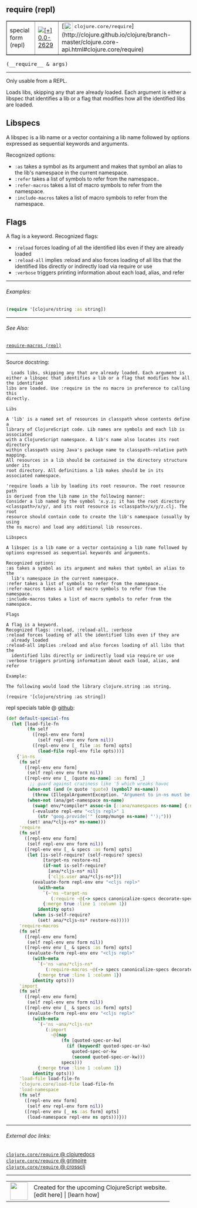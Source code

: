## require (repl)



 <table border="1">
<tr>
<td>special form (repl)</td>
<td><a href="https://github.com/cljsinfo/cljs-api-docs/tree/0.0-2629"><img valign="middle" alt="[+] 0.0-2629" title="Added in 0.0-2629" src="https://img.shields.io/badge/+-0.0--2629-lightgrey.svg"></a> </td>
<td>
[<img height="24px" valign="middle" src="http://i.imgur.com/1GjPKvB.png"> <samp>clojure.core/require</samp>](http://clojure.github.io/clojure/branch-master/clojure.core-api.html#clojure.core/require)
</td>
</tr>
</table>


 <samp>
(__require__ & args)<br>
</samp>

---

Only usable from a REPL.

Loads libs, skipping any that are already loaded. Each argument is
either a libspec that identifies a lib or a flag that modifies how all the identified
libs are loaded.

## Libspecs

A libspec is a lib name or a vector containing a lib name followed by
options expressed as sequential keywords and arguments.

Recognized options:

- `:as` takes a symbol as its argument and makes that symbol an alias to the
  lib's namespace in the current namespace.
- `:refer` takes a list of symbols to refer from the namespace..
- `:refer-macros` takes a list of macro symbols to refer from the namespace.
- `:include-macros` takes a list of macro symbols to refer from the namespace.

## Flags

A flag is a keyword. Recognized flags:

- `:reload` forces loading of all the identified libs even if they are
  already loaded
- `:reload-all` implies :reload and also forces loading of all libs that the
  identified libs directly or indirectly load via require or use
- `:verbose` triggers printing information about each load, alias, and refer



---

###### Examples:

```clj
(require '[clojure/string :as string])
```



---

###### See Also:

[`require-macros (repl)`](../specialrepl/require-macros.md)<br>

---


Source docstring:

```
  Loads libs, skipping any that are already loaded. Each argument is
either a libspec that identifies a lib or a flag that modifies how all the identified
libs are loaded. Use :require in the ns macro in preference to calling this
directly.

Libs

A 'lib' is a named set of resources in classpath whose contents define a
library of ClojureScript code. Lib names are symbols and each lib is associated
with a ClojureScript namespace. A lib's name also locates its root directory
within classpath using Java's package name to classpath-relative path mapping.
All resources in a lib should be contained in the directory structure under its
root directory. All definitions a lib makes should be in its associated namespace.

'require loads a lib by loading its root resource. The root resource path
is derived from the lib name in the following manner:
Consider a lib named by the symbol 'x.y.z; it has the root directory
<classpath>/x/y/, and its root resource is <classpath>/x/y/z.clj. The root
resource should contain code to create the lib's namespace (usually by using
the ns macro) and load any additional lib resources.

Libspecs

A libspec is a lib name or a vector containing a lib name followed by
options expressed as sequential keywords and arguments.

Recognized options:
:as takes a symbol as its argument and makes that symbol an alias to the
  lib's namespace in the current namespace.
:refer takes a list of symbols to refer from the namespace..
:refer-macros takes a list of macro symbols to refer from the namespace.
:include-macros takes a list of macro symbols to refer from the namespace.

Flags

A flag is a keyword.
Recognized flags: :reload, :reload-all, :verbose
:reload forces loading of all the identified libs even if they are
  already loaded
:reload-all implies :reload and also forces loading of all libs that the
  identified libs directly or indirectly load via require or use
:verbose triggers printing information about each load, alias, and refer

Example:

The following would load the library clojure.string :as string.

(require '[clojure/string :as string])
```


repl specials table @ [github](https://github.com/clojure/clojurescript/blob/r3153/src/clj/cljs/repl.clj#L591-L664):

```clj
(def default-special-fns
  (let [load-file-fn
        (fn self
          ([repl-env env form]
            (self repl-env env form nil))
          ([repl-env env [_ file :as form] opts]
            (load-file repl-env file opts)))]
    {'in-ns
     (fn self
       ([repl-env env form]
        (self repl-env env form nil))
       ([repl-env env [_ [quote ns-name] :as form] _]
         ;; guard against craziness like '5 which wreaks havoc
        (when-not (and (= quote 'quote) (symbol? ns-name))
          (throw (IllegalArgumentException. "Argument to in-ns must be a symbol.")))
        (when-not (ana/get-namespace ns-name)
          (swap! env/*compiler* assoc-in [::ana/namespaces ns-name] {:name ns-name})
          (-evaluate repl-env "<cljs repl>" 1
            (str "goog.provide('" (comp/munge ns-name) "');")))
        (set! ana/*cljs-ns* ns-name)))
     'require
     (fn self
       ([repl-env env form]
        (self repl-env env form nil))
       ([repl-env env [_ & specs :as form] opts]
        (let [is-self-require? (self-require? specs)
              [target-ns restore-ns]
              (if-not is-self-require?
                [ana/*cljs-ns* nil]
                ['cljs.user ana/*cljs-ns*])]
          (evaluate-form repl-env env "<cljs repl>"
            (with-meta
              `(~'ns ~target-ns
                 (:require ~@(-> specs canonicalize-specs decorate-specs)))
              {:merge true :line 1 :column 1})
            identity opts)
          (when is-self-require?
            (set! ana/*cljs-ns* restore-ns)))))
     'require-macros
     (fn self
       ([repl-env env form]
        (self repl-env env form nil))
       ([repl-env env [_ & specs :as form] opts]
        (evaluate-form repl-env env "<cljs repl>"
          (with-meta
            `(~'ns ~ana/*cljs-ns*
               (:require-macros ~@(-> specs canonicalize-specs decorate-specs)))
            {:merge true :line 1 :column 1})
          identity opts)))
     'import
     (fn self
       ([repl-env env form]
        (self repl-env env form nil))
       ([repl-env env [_ & specs :as form] opts]
        (evaluate-form repl-env env "<cljs repl>"
          (with-meta
            `(~'ns ~ana/*cljs-ns*
               (:import
                 ~@(map
                     (fn [quoted-spec-or-kw]
                       (if (keyword? quoted-spec-or-kw)
                         quoted-spec-or-kw
                         (second quoted-spec-or-kw)))
                     specs)))
            {:merge true :line 1 :column 1})
          identity opts)))
     'load-file load-file-fn
     'clojure.core/load-file load-file-fn
     'load-namespace
     (fn self
       ([repl-env env form]
        (self env repl-env form nil))
       ([repl-env env [_ ns :as form] opts]
        (load-namespace repl-env ns opts)))}))
```

<!--
Repo - tag - source tree - lines:

 <pre>
clojurescript @ r3153
└── src
    └── clj
        └── cljs
            └── <ins>[repl.clj:591-664](https://github.com/clojure/clojurescript/blob/r3153/src/clj/cljs/repl.clj#L591-L664)</ins>
</pre>

-->

---



###### External doc links:

[`clojure.core/require` @ clojuredocs](http://clojuredocs.org/clojure.core/require)<br>
[`clojure.core/require` @ grimoire](http://conj.io/store/v1/org.clojure/clojure/1.7.0-beta3/clj/clojure.core/require/)<br>
[`clojure.core/require` @ crossclj](http://crossclj.info/fun/clojure.core/require.html)<br>

---

 <table>
<tr><td>
<img valign="middle" align="right" width="48px" src="http://i.imgur.com/Hi20huC.png">
</td><td>
Created for the upcoming ClojureScript website.<br>
[edit here] | [learn how]
</td></tr></table>

[edit here]:https://github.com/cljsinfo/cljs-api-docs/blob/master/cljsdoc/specialrepl/require.cljsdoc
[learn how]:https://github.com/cljsinfo/cljs-api-docs/wiki/cljsdoc-files

<!--

This information was too distracting to show to readers, but I'll leave it
commented here since it is helpful to:

- pretty-print the data used to generate this document
- and show how to retrieve that data



The API data for this symbol:

```clj
{:description "Only usable from a REPL.\n\nLoads libs, skipping any that are already loaded. Each argument is\neither a libspec that identifies a lib or a flag that modifies how all the identified\nlibs are loaded.\n\n## Libspecs\n\nA libspec is a lib name or a vector containing a lib name followed by\noptions expressed as sequential keywords and arguments.\n\nRecognized options:\n\n- `:as` takes a symbol as its argument and makes that symbol an alias to the\n  lib's namespace in the current namespace.\n- `:refer` takes a list of symbols to refer from the namespace..\n- `:refer-macros` takes a list of macro symbols to refer from the namespace.\n- `:include-macros` takes a list of macro symbols to refer from the namespace.\n\n## Flags\n\nA flag is a keyword. Recognized flags:\n\n- `:reload` forces loading of all the identified libs even if they are\n  already loaded\n- `:reload-all` implies :reload and also forces loading of all libs that the\n  identified libs directly or indirectly load via require or use\n- `:verbose` triggers printing information about each load, alias, and refer",
 :ns "specialrepl",
 :name "require",
 :signature ["[& args]"],
 :history [["+" "0.0-2629"]],
 :type "special form (repl)",
 :related ["specialrepl/require-macros"],
 :full-name-encode "specialrepl/require",
 :source {:code "(def default-special-fns\n  (let [load-file-fn\n        (fn self\n          ([repl-env env form]\n            (self repl-env env form nil))\n          ([repl-env env [_ file :as form] opts]\n            (load-file repl-env file opts)))]\n    {'in-ns\n     (fn self\n       ([repl-env env form]\n        (self repl-env env form nil))\n       ([repl-env env [_ [quote ns-name] :as form] _]\n         ;; guard against craziness like '5 which wreaks havoc\n        (when-not (and (= quote 'quote) (symbol? ns-name))\n          (throw (IllegalArgumentException. \"Argument to in-ns must be a symbol.\")))\n        (when-not (ana/get-namespace ns-name)\n          (swap! env/*compiler* assoc-in [::ana/namespaces ns-name] {:name ns-name})\n          (-evaluate repl-env \"<cljs repl>\" 1\n            (str \"goog.provide('\" (comp/munge ns-name) \"');\")))\n        (set! ana/*cljs-ns* ns-name)))\n     'require\n     (fn self\n       ([repl-env env form]\n        (self repl-env env form nil))\n       ([repl-env env [_ & specs :as form] opts]\n        (let [is-self-require? (self-require? specs)\n              [target-ns restore-ns]\n              (if-not is-self-require?\n                [ana/*cljs-ns* nil]\n                ['cljs.user ana/*cljs-ns*])]\n          (evaluate-form repl-env env \"<cljs repl>\"\n            (with-meta\n              `(~'ns ~target-ns\n                 (:require ~@(-> specs canonicalize-specs decorate-specs)))\n              {:merge true :line 1 :column 1})\n            identity opts)\n          (when is-self-require?\n            (set! ana/*cljs-ns* restore-ns)))))\n     'require-macros\n     (fn self\n       ([repl-env env form]\n        (self repl-env env form nil))\n       ([repl-env env [_ & specs :as form] opts]\n        (evaluate-form repl-env env \"<cljs repl>\"\n          (with-meta\n            `(~'ns ~ana/*cljs-ns*\n               (:require-macros ~@(-> specs canonicalize-specs decorate-specs)))\n            {:merge true :line 1 :column 1})\n          identity opts)))\n     'import\n     (fn self\n       ([repl-env env form]\n        (self repl-env env form nil))\n       ([repl-env env [_ & specs :as form] opts]\n        (evaluate-form repl-env env \"<cljs repl>\"\n          (with-meta\n            `(~'ns ~ana/*cljs-ns*\n               (:import\n                 ~@(map\n                     (fn [quoted-spec-or-kw]\n                       (if (keyword? quoted-spec-or-kw)\n                         quoted-spec-or-kw\n                         (second quoted-spec-or-kw)))\n                     specs)))\n            {:merge true :line 1 :column 1})\n          identity opts)))\n     'load-file load-file-fn\n     'clojure.core/load-file load-file-fn\n     'load-namespace\n     (fn self\n       ([repl-env env form]\n        (self env repl-env form nil))\n       ([repl-env env [_ ns :as form] opts]\n        (load-namespace repl-env ns opts)))}))",
          :title "repl specials table",
          :repo "clojurescript",
          :tag "r3153",
          :filename "src/clj/cljs/repl.clj",
          :lines [591 664]},
 :examples [{:id "ab0355",
             :content "```clj\n(require '[clojure/string :as string])\n```"}],
 :full-name "specialrepl/require",
 :clj-symbol "clojure.core/require",
 :docstring "  Loads libs, skipping any that are already loaded. Each argument is\neither a libspec that identifies a lib or a flag that modifies how all the identified\nlibs are loaded. Use :require in the ns macro in preference to calling this\ndirectly.\n\nLibs\n\nA 'lib' is a named set of resources in classpath whose contents define a\nlibrary of ClojureScript code. Lib names are symbols and each lib is associated\nwith a ClojureScript namespace. A lib's name also locates its root directory\nwithin classpath using Java's package name to classpath-relative path mapping.\nAll resources in a lib should be contained in the directory structure under its\nroot directory. All definitions a lib makes should be in its associated namespace.\n\n'require loads a lib by loading its root resource. The root resource path\nis derived from the lib name in the following manner:\nConsider a lib named by the symbol 'x.y.z; it has the root directory\n<classpath>/x/y/, and its root resource is <classpath>/x/y/z.clj. The root\nresource should contain code to create the lib's namespace (usually by using\nthe ns macro) and load any additional lib resources.\n\nLibspecs\n\nA libspec is a lib name or a vector containing a lib name followed by\noptions expressed as sequential keywords and arguments.\n\nRecognized options:\n:as takes a symbol as its argument and makes that symbol an alias to the\n  lib's namespace in the current namespace.\n:refer takes a list of symbols to refer from the namespace..\n:refer-macros takes a list of macro symbols to refer from the namespace.\n:include-macros takes a list of macro symbols to refer from the namespace.\n\nFlags\n\nA flag is a keyword.\nRecognized flags: :reload, :reload-all, :verbose\n:reload forces loading of all the identified libs even if they are\n  already loaded\n:reload-all implies :reload and also forces loading of all libs that the\n  identified libs directly or indirectly load via require or use\n:verbose triggers printing information about each load, alias, and refer\n\nExample:\n\nThe following would load the library clojure.string :as string.\n\n(require '[clojure/string :as string])"}

```

Retrieve the API data for this symbol:

```clj
;; from Clojure REPL
(require '[clojure.edn :as edn])
(-> (slurp "https://raw.githubusercontent.com/cljsinfo/cljs-api-docs/catalog/cljs-api.edn")
    (edn/read-string)
    (get-in [:symbols "specialrepl/require"]))
```

-->

